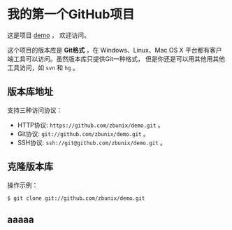 ﻿# 我的第一个GitHub项目

这是项目 [demo](https://github.com/zbunix/demo) ，
欢迎访问。

这个项目的版本库是 **Git格式** ，在 Windows、Linux、Mac OS X
平台都有客户端工具可以访问。虽然版本库只提供Git一种格式，
但是你还是可以用其他用其他工具访问，如 ``svn`` 和 ``hg`` 。

## 版本库地址

支持三种访问协议：

* HTTP协议: `https://github.com/zbunix/demo.git` 。
* Git协议: `git://github.com/zbunix/demo.git` 。
* SSH协议: `ssh://git@github.com/zbunix/demo.git` 。

## 克隆版本库

操作示例：

    $ git clone git://github.com/zbunix/demo.git
    
## aaaaa
